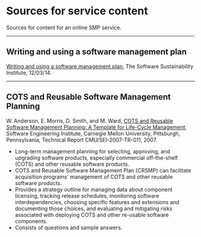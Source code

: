 
# Sources for service content

Sources for content for an online SMP service.

---

## Writing and using a software management plan

[Writing and using a software management plan](http://www.software.ac.uk/resources/guides/software-management-plans), The Software Sustainability Institute, 12/03/14.

---

## COTS and Reusable Software Management Planning 

W. Anderson, E. Morris, D. Smith, and M. Ward, [COTS and Reusable Software Management Planning: A Template for Life-Cycle Management](http://www.sei.cmu.edu/library/abstracts/reports/07tr011.cfm), Software Engineering Institute, Carnegie Mellon University, Pittsburgh, Pennsylvania, Technical Report CMU/SEI-2007-TR-011, 2007. 

* Long-term management planning for selecting, approving, and upgrading software products, especially commercial off-the-shelf (COTS) and other reusable software products.
* COTS and Reusable Software Management Plan (CRSMP) can facilitate acquisition programs' management of COTS and other reusable software products.
* Provides a strategy outline for managing data about component licensing, tracking release schedules, monitoring software interdependencies, choosing specific features and extensions and documenting those choices, and evaluating and mitigating risks associated with deploying COTS and other re-usable software components.
* Consists of questions and sample answers.

